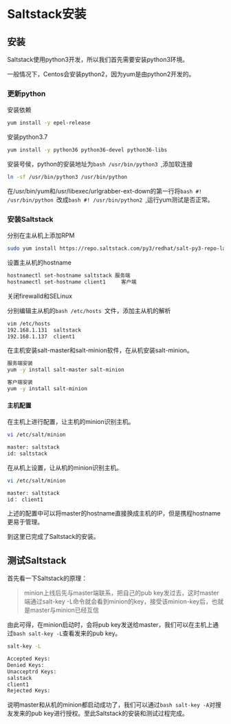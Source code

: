 # Saltstack安装

## 安装

Saltstack使用python3开发，所以我们首先需要安装python3环境。

一般情况下，Centos会安装python2，因为yum是由python2开发的。

### 更新python

安装依赖

```bash
yum install -y epel-release
```
安装python3.7

```bash
yum install -y python36 python36-devel python36-libs
```

安装号侯，python的安装地址为```bash /usr/bin/python3 ```,添加软连接

```bash
ln -sf /usr/bin/python3 /usr/bin/python
```

在/usr/bin/yum和/usr/libexec/urlgrabber-ext-down的第一行将```bash #! /usr/bin/python ```改成```bash #! /usr/bin/python2 ```,运行yum测试是否正常。

### 安装Saltstack

分别在主从机上添加RPM

```bash
sudo yum install https://repo.saltstack.com/py3/redhat/salt-py3-repo-latest.el7.noarch.rpm
```

设置主从机的hostname

```bash
hostnamectl set-hostname saltstack 服务端
hostnamectl set-hostname client1     客户端
```

关闭firewalld和SELinux

分别编辑主从机的```bash /etc/hosts ```文件，添加主从机的解析

```bash
vim /etc/hosts
192.168.1.131  saltstack
192.168.1.137  client1
```

在主机安装salt-master和salt-minion软件，在从机安装salt-minion。

```bash
服务端安装
yum -y install salt-master salt-minion

客户端安装
yum -y install salt-minion
```

#### 主机配置

在主机上进行配置，让主机的minion识别主机。

```bash
vi /etc/salt/minion

master: saltstack
id: saltstack
```
在从机上设置，让从机的minion识别主机。

```bash
vi /etc/salt/minion

master: saltstack    
id： client1
```

上述的配置中可以将master的hostname直接换成主机的IP，但是携程hostname更易于管理。

到这里已完成了Saltstack的安装。

## 测试Saltstack

首先看一下Saltstack的原理：

> minion上线后先与master端联系，把自己的pub key发过去，这时master端通过salt-key -L命令就会看到minion的key，接受该minion-key后，也就是master与minion已经互信

由此可得，在minion启动时，会将pub key发送给master，我们可以在主机上通过```bash salt-key -L```查看发来的pub key。

```bash
salt-key -L

Accepted Keys:
Denied Keys:
Unacceptrd Keys:
salstack
client1
Rejected Keys:
```
说明master和从机的minion都启动成功了，我们可以通过```bash salt-key -A```对搜友发来的pub key进行授权。至此Saltstack的安装和测试过程完成。




